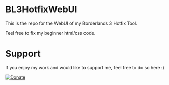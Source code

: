 # BL3HotfixWebUI
This is the repo for the WebUI of my Borderlands 3 Hotfix Tool.

Feel free to fix my beginner html/css code.

# Support
If you enjoy my work and would like to support me, feel free to do so here :)

[![Donate](https://img.shields.io/badge/Donate-PayPal-green.svg)](https://www.paypal.com/cgi-bin/webscr?cmd=_s-xclick&hosted_button_id=CRVHLK9MURS9Q)
